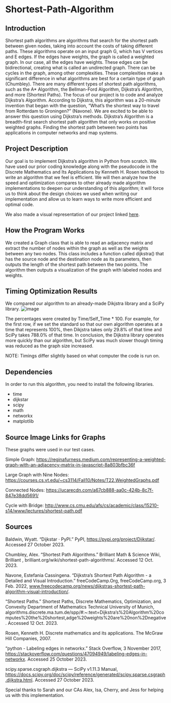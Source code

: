 # Shortest-Path-Algorithm

## Introduction
Shortest path algorithms are algorithms that search for the shortest path between given nodes, taking into account the costs of taking different paths. These algorithms operate on an input graph G, which has V vertices and E edges. If the edges have weights, the graph is called a weighted graph. In our case, all the edges have weights. These edges can be bidirectional, creating what is called an undirected graph. There can be cycles in the graph, among other complexities. These complexities make a significant difference in what algorithms are best for a certain type of graph (Chumbley). There are many different types of shortest path algorithms, such as the A* Algorithm, the Bellman-Ford Algorithm, Dijkstra’s Algorithm, and more (Shortest Paths). The focus of our project is to code and analyze Dijkstra’s Algorithm. According to Dijkstra, this algorithm was a 20-minute invention that began with the question, “What’s the shortest way to travel from Rotterdam to Groningen?” (Navone). We are excited to be able to answer this question using Dijkstra’s methods. Dijkstra’s Algorithm is a breadth-first search shortest path algorithm that only works on positive weighted graphs. Finding the shortest path between two points has applications in computer networks and map systems.

## Project Description
Our goal is to implement Dijkstra’s algorithm in Python from scratch. We have used our prior coding knowledge along with the pseudocode in the Discrete Mathematics and Its Applications by Kenneth H. Rosen textbook to write an algorithm that we feel is efficient. We will then analyze how the speed and optimization compares to other already made algorithm implementations to deepen our understanding of this algorithm; it will force us to think about the design choices we used when writing our implementation and allow us to learn ways to write more efficient and optimal code.

We also made a visual representation of our project linked [here](https://www.canva.com/design/DAFx1Y7cJs0/_S5V7FahvZE7nDPIxJW7Yg/view?utm_content=DAFx1Y7cJs0&utm_campaign=designshare&utm_medium=link&utm_source=editor).

## How the Program Works
We created a Graph class that is able to read an adjacency matrix and extract the number of nodes within the graph as well as the weights between any two nodes. This class includes a function called dijkstra() that has the source node and the destination node as its parameters, then outputs the length of the shortest path between the two points. The algorithm then outputs a visualization of the graph with labeled nodes and weights.

## Timing Optimization Results
We compared our algorithm to an already-made Dikjstra library and a SciPy library.
![image](https://github.com/prishabhatia20/Shortest-Path-Algorithm/assets/67985548/e5aa6350-63f8-4f4f-be73-20ae719dc37a)

The percentages were created by Time/Self_Time * 100. For example, for the first row, if we set the standard so that our own algorithm operates at a time that represents 100%, then Dikjstra takes only 29.8% of that time and SciPy takes 788.0% of that time. In conclusion, the Dijkstra library operates more quickly than our algorithm, but SciPy was much slower though timing was reduced as the graph size increased.

NOTE: Timings differ slightly based on what computer the code is run on.

## Dependencies
In order to run this algorithm, you need to install the following libraries.
- time
- dijkstar 
- scipy
- math
- networkx
- matplotlib

## Source Image Links for Graphs
These graphs were used in our test cases.

Simple Graph: https://reginafurness.medium.com/representing-a-weighted-graph-with-an-adjacency-matrix-in-javascript-8a803bfbc36f

Large Graph with Nine Nodes: https://courses.cs.vt.edu/~cs3114/Fall10/Notes/T22.WeightedGraphs.pdf

Connected Nodes: https://ucarecdn.com/a67cb888-aa0c-424b-8c7f-847e38dd5691/

Cycle with Bridge: http://www.cs.cmu.edu/afs/cs/academic/class/15210-s14/www/lectures/shortest-path.pdf

## Sources
Baldwin, Wyatt. “Dijkstar · PyPI.” PyPI, https://pypi.org/project/Dijkstar/. Accessed 27 October 2023.

Chumbley, Alex. “Shortest Path Algorithms.” Brilliant Math & Science Wiki, Brilliant , brilliant.org/wiki/shortest-path-algorithms/. Accessed 12 Oct. 2023.

Navone, Estefania Cassingena. “Dijkstra’s Shortest Path Algorithm - a Detailed and Visual Introduction.” freeCodeCamp.Org, freeCodeCamp.org, 3 Feb. 2022, www.freecodecamp.org/news/dijkstras-shortest-path-algorithm-visual-introduction/.

“Shortest Paths.” Shortest Paths, Discrete Mathematics, Optimization, and Convexity Department of Mathematics Technical University of Munich, algorithms.discrete.ma.tum.de/spp/#:~:text=Dijkstra’s%20Algorithm%20computes%20the%20shortest,adge%20weights%20are%20non%2Dnegative. Accessed 12 Oct. 2023. 

Rosen, Kenneth H. Discrete mathematics and its applications. The McGraw Hill Companies, 2007.

“python - Labeling edges in networkx.” Stack Overflow, 3 November 2017, https://stackoverflow.com/questions/47094949/labeling-edges-in-networkx. Accessed 25 October 2023.

scipy.sparse.csgraph.dijkstra — SciPy v1.11.3 Manual, https://docs.scipy.org/doc/scipy/reference/generated/scipy.sparse.csgraph.dijkstra.html. Accessed 27 October 2023.

Special thanks to Sarah and our CAs Alex, Isa, Cherry, and Jess for helping us with this implementation. 

